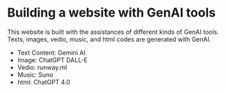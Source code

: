 # Building a website with GenAI tools

This website is built with the assistances of different kinds of GenAI tools. Texts, images, vedio, music, and html codes are generated with GenAI.

- Text Content: Gemini AI
- Image: ChatGPT DALL-E
- Vedio: runway.ml
- Music: Suno
- html: ChatGPT 4.0